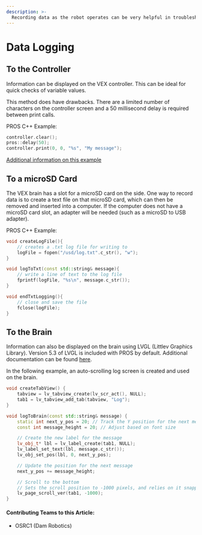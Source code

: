 ```yaml
---
description: >-
  Recording data as the robot operates can be very helpful in troubleshooting and tuning an autonomous or driver control program.
---
```


# Data Logging

## To the Controller

Information can be displayed on the VEX controller. This can be ideal for quick checks of variable values. 

This method does have drawbacks. There are a limited number of characters on the controller screen and a 50 millisecond delay is required between print calls.

PROS C++ Example:
```cpp
controller.clear();
pros::delay(50);
controller.print(0, 0, "%s", "My message");
```
[Additional information on this example](https://pros.cs.purdue.edu/v5/api/cpp/misc.html#print)

## To a microSD Card

The VEX brain has a slot for a microSD card on the side. One way to record data is to create a text file on that microSD card, which can then be removed and inserted into a computer. If the computer does not have a microSD card slot, an adapter will be needed (such as a microSD to USB adapter).

PROS C++ Example:
```cpp
void createLogFile(){
    // creates a .txt log file for writing to
    logFile = fopen("/usd/log.txt".c_str(), "w");
}

void logToTxt(const std::string& message){
    // write a line of text to the log file
    fprintf(logFile, "%s\n", message.c_str());
}

void endTxtLogging(){
    // close and save the file
    fclose(logFile);
}
```

## To the Brain

Information can also be displayed on the brain using LVGL (Littlev Graphics Library). Version 5.3 of LVGL is included with PROS by default. Additional documentation can be found [here](https://github.com/GCEC-2918/LVGL_v5-3_Documentation_Archive). 

In the following example, an auto-scrolling log screen is created and used on the brain.
```cpp
void createTabView() {
    tabview = lv_tabview_create(lv_scr_act(), NULL);
	tab1 = lv_tabview_add_tab(tabview, "Log");
}

void logToBrain(const std::string& message) {
    static int next_y_pos = 20; // Track the Y position for the next message
    const int message_height = 20; // Adjust based on font size

    // Create the new label for the message
    lv_obj_t* lbl = lv_label_create(tab1, NULL);
    lv_label_set_text(lbl, message.c_str());
    lv_obj_set_pos(lbl, 0, next_y_pos);

    // Update the position for the next message
    next_y_pos += message_height;

    // Scroll to the bottom 
    // Sets the scroll position to -1000 pixels, and relies on it snapping back up to the lowest message. Not the most elegant way to do it.
    lv_page_scroll_ver(tab1, -1000);
}
```

#### Contributing Teams to this Article:

* OSRC1 (Dam Robotics)
